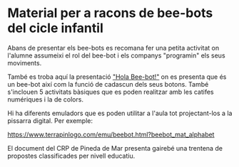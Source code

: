 # Material per a racons de bee-bots del cicle infantil

Abans de presentar els bee-bots es recomana fer una petita activitat on l'alumne assumeixi el rol del bee-bot i els companys "programin" els seus moviments.

També es troba aquí la presentació ["Hola Bee-bot!"](https://github.com/Scratch-BiP/Recursos/blob/master/Cicle%20infantil/P3/Presentaci%C3%B3%20-%20Hola%20Bee-bot!.pdf) on es presenta que és un bee-bot així com la funció de cadascun dels seus botons. També s'inclouen 5 activitats bàsiques que es poden realitzar amb les catifes numériques i la de colors.

Hi ha diferents emuladors que es poden utilitar a l'aula tot projectant-los a la pissarra digital. Per exemple:

https://www.terrapinlogo.com/emu/beebot.html?beebot_mat_alphabet

El document del CRP de Pineda de Mar presenta gairebé una trentena de propostes classificades per nivell educatiu.

